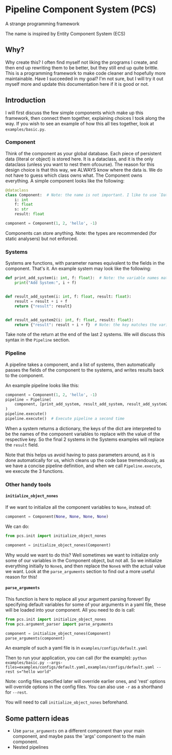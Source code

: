 # Pipeline Component System (PCS)

A strange programming framework

The name is inspired by Entity Component System (ECS)

## Why?

Why create this? I often find myself not liking the programs I create, and then end up rewriting them to be better, but they still end up quite brittle. This is a programming framework to make code cleaner and hopefully more maintainable. Have I succeeded in my goal? I'm not sure, but I will try it out myself more and update this documentation here if it is good or not.

## Introduction

I will first discuss the few simple components which make up this framework, then connect them together, explaining choices I took along the way. If you wish to see an example of how this all ties together, look at `examples/basic.py`.

### Component

Think of the component as your global database. Each piece of persistent data (literal or object) is stored here. It is a dataclass, and it is the only dataclass (unless you want to nest them ofcourse). The reason for this design choice is that this way, we ALWAYS know where the data is. We do not have to guess which class owns what. The Component owns everything. A simple component looks like the following:

```python
@dataclass
class Component:  # Note: the name is not important. I like to use `Data` as well
    i: int
    f: float
    s: str
    result: float

component = Component(1, 2, 'hello', -1)
```

Components can store anything. Note: the types are recommended (for static analysers) but not enforced.

### Systems

Systems are functions, with parameter names equivalent to the fields in the component. That's it. An example system may look like the following:

```python
def print_add_system(i: int, f: float):  # Note: the variable names match those in the component exactly
    print("Add System:", i + f)


def result_add_system(i: int, f: float, result: float):
    result = result + i + f
    return {"result": result}


def result_add_system2(i: int, f: float, result: float):
    return {"result": result + i + f}  # Note: the key matches the variable names in the component exactly
```

Take note of the return at the end of the last 2 systems. We will discuss this syntax in the `Pipeline` section.

### Pipeline

A pipeline takes a component, and a list of systems, then automatically passes the fields of the component to the systems, and writes results back to the component.

An example pipeline looks like this:

```python
component = Component(1, 2, 'hello', -1)
pipeline = Pipeline(
    component, [print_add_system, result_add_system, result_add_system2]
)
pipeline.execute()
pipeline.execute()  # Execute pipeline a second time
```

When a system returns a dictionary, the keys of the dict are interpreted to be the names of the component variables to replace with the value of the respective key. So the final 2 systems in the Systems examples will replace the `result` field.

Note that this helps us avoid having to pass parameters around, as it is done automatically for us, which cleans up the code base tremendously, as we have a concise pipeline definition, and when we call `Pipeline.execute`, we execute the 3 functions.

### Other handy tools

#### `initialize_object_nones`

If we want to initialize all the component variables to `None`, instead of:

```python
component = Component(None, None, None, None)
```

We can do:

```python
from pcs.init import initialize_object_nones

component = initialize_object_nones(Component)
```

Why would we want to do this? Well sometimes we want to initialize only some of our variables in the Component object, but not all. So we initialize everything initially to `None`s, and then replace the `None`s with the actual value we want. Look at the `parse_arguments` section to find out a more useful reason for this!

#### `parse_arguments`

This function is here to replace all your argument parsing forever! By specifying default variables for some of your arguments in a yaml file, these will be loaded into your component. All you need to do is call:

```python
from pcs.init import initialize_object_nones
from pcs.argument_parser import parse_arguments

component = initialize_object_nones(Component)
parse_arguments(component)
```

An example of such a yaml file is in `examples/configs/default.yaml`

Then to run your application, you can call (for the example): `python examples/basic.py --args-files=examples/configs/default.yaml,examples/configs/default.yaml --rest s="hello world"`

Note: config files specified later will override earlier ones, and 'rest' options will override options in the config files. You can also use `-r` as a shorthand for `--rest`.

You will need to call `initialize_object_nones` beforehand.

## Some pattern ideas

* Use `parse_arguments` on a different component than your main component, and maybe pass the 'args' component to the main component.
* Nested pipelines
